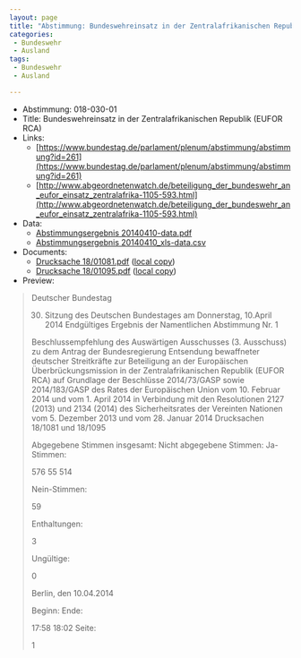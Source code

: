 ```yaml
---
layout: page
title: "Abstimmung: Bundeswehreinsatz in der Zentralafrikanischen Republik (EUFOR RCA)"
categories:
 - Bundeswehr
 - Ausland
tags:
 - Bundeswehr
 - Ausland

---
```


* Abstimmung: 018-030-01
* Title: Bundeswehreinsatz in der Zentralafrikanischen Republik (EUFOR RCA)
* Links: 
    * [https://www.bundestag.de/parlament/plenum/abstimmung/abstimmung?id=261](https://www.bundestag.de/parlament/plenum/abstimmung/abstimmung?id=261)
    * [http://www.abgeordnetenwatch.de/beteiligung_der_bundeswehr_an_eufor_einsatz_zentralafrika-1105-593.html](http://www.abgeordnetenwatch.de/beteiligung_der_bundeswehr_an_eufor_einsatz_zentralafrika-1105-593.html)
* Data: 
    * [Abstimmungsergebnis 20140410-data.pdf](/res/abstimmungsliste/20140410-data.pdf)
    * [Abstimmungsergebnis 20140410_xls-data.csv](/res/abstimmungsliste/analyses/20140410_xls-data.csv)
* Documents: 
    * [Drucksache 18/01081.pdf](http://dip21.bundestag.de/dip21/btd/18/010/1801081.pdf) ([local copy](/res/abstimmungsdaten/018-030-01/1801081.pdf))
    * [Drucksache 18/01095.pdf](http://dip21.bundestag.de/dip21/btd/18/010/1801095.pdf) ([local copy](/res/abstimmungsdaten/018-030-01/1801095.pdf))
* Preview: 
> Deutscher Bundestag
> 
> 30. Sitzung des Deutschen Bundestages
> am Donnerstag, 10.April 2014
> Endgültiges Ergebnis der Namentlichen Abstimmung Nr. 1
> 
> Beschlussempfehlung des Auswärtigen Ausschusses (3. Ausschuss) zu dem Antrag der
> Bundesregierung
> Entsendung bewaffneter deutscher Streitkräfte zur Beteiligung an der Europäischen
> Überbrückungsmission in der Zentralafrikanischen Republik (EUFOR RCA) auf Grundlage
> der Beschlüsse 2014/73/GASP sowie 2014/183/GASP des Rates der Europäischen Union
> vom 10. Februar 2014 und vom 1. April 2014 in Verbindung mit den Resolutionen 2127
> (2013) und 2134 (2014) des Sicherheitsrates der Vereinten Nationen vom 5. Dezember 2013
> und vom 28. Januar 2014
> Drucksachen 18/1081 und 18/1095
> 
> Abgegebene Stimmen insgesamt:
> Nicht abgegebene Stimmen:
> Ja-Stimmen:
> 
> 576
> 55
> 514
> 
> Nein-Stimmen:
> 
> 59
> 
> Enthaltungen:
> 
> 3
> 
> Ungültige:
> 
> 0
> 
> Berlin, den 10.04.2014
> 
> Beginn:
> Ende:
> 
> 17:58
> 18:02
> Seite:
> 
> 1
> 
> 
